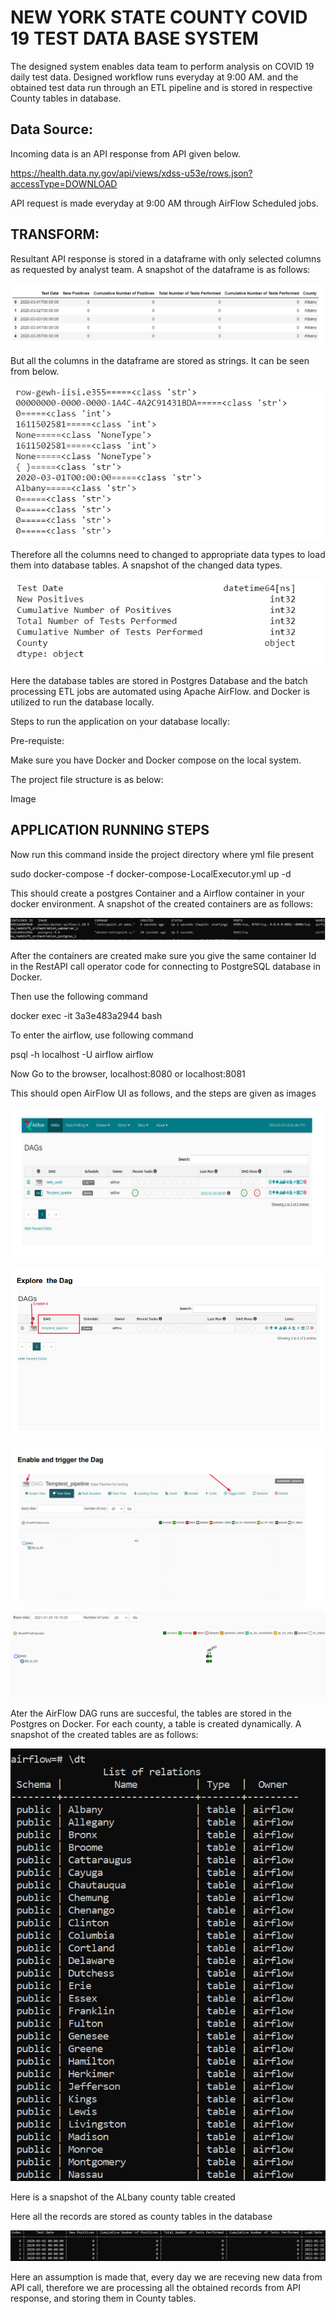 # NEW YORK STATE COUNTY COVID 19 TEST DATA BASE SYSTEM

The designed system enables data team to perform analysis on COVID 19 daily test data. Designed workflow runs everyday at 9:00 AM. and the obtained test data run through an ETL
pipeline and is stored in respective County tables in database.

## Data Source:

Incoming data is an API response from API given below.

https://health.data.ny.gov/api/views/xdss-u53e/rows.json?accessType=DOWNLOAD

API request is made everyday at 9:00 AM through AirFlow Scheduled jobs.

## TRANSFORM:

Resultant API response is stored in a dataframe with only selected columns as requested by analyst team. A snapshot of the dataframe is as follows:

![Dataframe](https://github.com/thotamohan/Machine-Learning-coursework/blob/master/finalDF.png)

But all the columns in the dataframe are stored as strings. It can be seen from below.

![Datatype](https://github.com/thotamohan/Machine-Learning-coursework/blob/master/datatypes.png)

Therefore all the columns need to changed to appropriate data types to load them into database tables. A snapshot of the changed data types.

![Changed datatypes](https://github.com/thotamohan/Machine-Learning-coursework/blob/master/datatypechanged.png)

Here the database tables are stored in Postgres Database and the batch processing ETL jobs are automated using Apache AirFlow. and Docker is utilized to run the database locally.

Steps to run the application on your database locally:

Pre-requiste:

Make sure you have Docker and Docker compose on the local system.

The project file structure is as below:

Image

## APPLICATION RUNNING STEPS

Now run this command inside the project directory where yml file present

sudo docker-compose -f docker-compose-LocalExecutor.yml up -d

This should create a postgres Container and a Airflow container in your docker environment. A snapshot of the created containers are as follows:

![containers](https://github.com/thotamohan/Machine-Learning-coursework/blob/master/container%20images.png)

After the containers are created make sure you give the same container Id in the RestAPI call operator code for connecting to PostgreSQL database in Docker.

Then use the following command

docker exec -it 3a3e483a2944 bash

To enter the airflow, use following command

psql -h localhost -U airflow airflow

Now Go to the browser, localhost:8080 or localhost:8081

This should open AirFlow UI as follows, and the steps are given as images

![Step1](https://github.com/thotamohan/Machine-Learning-coursework/blob/master/AirFlow%20UI.png)


![Step2](https://github.com/thotamohan/Machine-Learning-coursework/blob/master/DAG%20UI.png)


![Step3](https://github.com/thotamohan/Machine-Learning-coursework/blob/master/Triggering%20DAG.png)


![Status of the DAG](https://github.com/thotamohan/Machine-Learning-coursework/blob/master/DAG%20status.png)


Ater the AirFlow DAG runs are succesful, the tables are stored in the Postgres on Docker. For each county, a table is created dynamically. A snapshot of the created tables are as follows:

![createdTables](https://github.com/thotamohan/Machine-Learning-coursework/blob/master/tables%20created.png)

Here is a snapshot of the ALbany county table created

Here all the records are stored as county tables in the database


![Table preview](https://github.com/thotamohan/Machine-Learning-coursework/blob/master/Tables_preview.png)

Here an assumption is made that, every day we are receving new data from API call, therefore we are processing all the obtained records from API response, and storing them in County tables.








